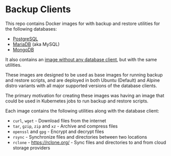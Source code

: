 # Backup Clients

This repo contains Docker images for with backup and restore utilities for the following databases:

- [PostgreSQL](./postgres)
- [MariaDB](./mariadb) (aka MySQL)
- [MongoDB](./mongodb)

It also contains an [image without any database client](./backup), but with the same utilities.

These images are designed to be used as base images for running backup and restore scripts, and are deployed in both Ubuntu (Default) and Alpine distro variants with all major supported versions of the database clients.

The primary motivation for creating these images was having an image that could be used in Kubernetes jobs to run backup and restore scripts.

Each image contains the following utilities along with the database client:

- `curl`, `wget` - Download files from the internet
- `tar`, `gzip`, `zip` and `xz` - Archive and compress files
- `openssl` and `gpg` - Encrypt and decrypt files
- `rsync` - Synchronize files and directories between two locations
- `rclone` - https://rclone.org/ - Sync files and directories to and from cloud storage providers
